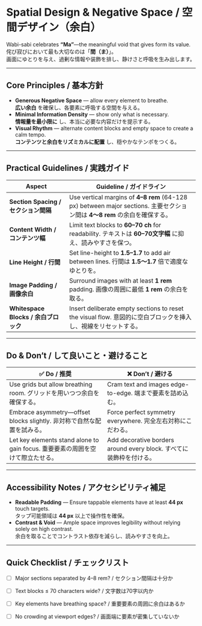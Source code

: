 # Spatial Design & Negative Space / 空間デザイン（余白）

Wabi-sabi celebrates **“Ma”**—the meaningful void that gives form its value.  
侘び寂びにおいて最も大切なのは「**間（ま）**」。  
画面にゆとりを与え、過剰な情報や装飾を排し、静けさと呼吸を生み出します。

---

## Core Principles / 基本方針

- **Generous Negative Space** — allow every element to breathe.  
  **広い余白** を確保し、各要素に呼吸する空間を与える。  
- **Minimal Information Density** — show only what is necessary.  
  **情報量を最小限に** し、本当に必要な内容だけを提示する。  
- **Visual Rhythm** — alternate content blocks and empty space to create a calm tempo.  
  **コンテンツと余白をリズミカルに配置** し、穏やかなテンポをつくる。  

---

## Practical Guidelines / 実践ガイド

| Aspect | Guideline / ガイドライン |
|--------|--------------------------|
| **Section Spacing / セクション間隔** | Use vertical margins of **4–8 rem** (64-128 px) between major sections. 主要セクション間は **4〜8 rem** の余白を確保する。 |
| **Content Width / コンテンツ幅** | Limit text blocks to **60–70 ch** for readability. テキストは **60–70文字幅** に抑え、読みやすさを保つ。 |
| **Line Height / 行間** | Set line-height to **1.5–1.7** to add air between lines. 行間は **1.5〜1.7** 倍で適度なゆとりを。 |
| **Image Padding / 画像余白** | Surround images with at least **1 rem** padding. 画像の周囲に最低 **1 rem** の余白を取る。 |
| **Whitespace Blocks / 余白ブロック** | Insert deliberate empty sections to reset the visual flow. 意図的に空白ブロックを挿入し、視線をリセットする。 |

---

## Do & Don’t / して良いこと・避けること

| ✅ Do / 推奨 | ❌ Don’t / 避ける |
|--------------|------------------|
| Use grids but allow breathing room. グリッドを用いつつ余白を確保する。 | Cram text and images edge-to-edge. 端まで要素を詰め込む。 |
| Embrace asymmetry—offset blocks slightly. 非対称で自然な配置を試みる。 | Force perfect symmetry everywhere. 完全左右対称にこだわる。 |
| Let key elements stand alone to gain focus. 重要要素の周囲を空けて際立たせる。 | Add decorative borders around every block. すべてに装飾枠を付ける。 |

---

## Accessibility Notes / アクセシビリティ補足

- **Readable Padding** — Ensure tappable elements have at least **44 px** touch targets.  
  タップ可能領域は **44 px** 以上で操作性を確保。  
- **Contrast & Void** — Ample space improves legibility without relying solely on high contrast.  
  余白を取ることでコントラスト依存を減らし、読みやすさを向上。  

---

## Quick Checklist / チェックリスト

- [ ] Major sections separated by 4–8 rem? / セクション間隔は十分か  
- [ ] Text blocks ≤ 70 characters wide? / 文字数は70字以内か  
- [ ] Key elements have breathing space? / 重要要素の周囲に余白はあるか  
- [ ] No crowding at viewport edges? / 画面端に要素が密集していないか  

